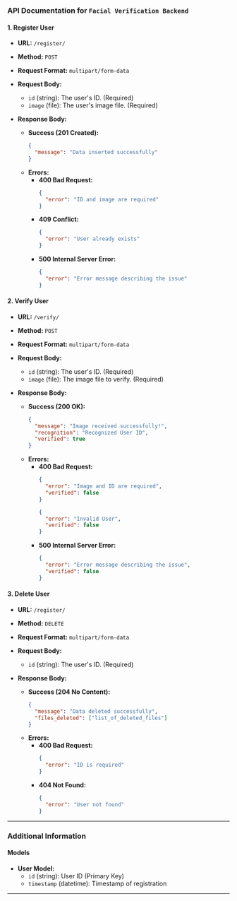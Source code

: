 
### **API Documentation for `Facial Verification Backend`**

#### **1. Register User**
- **URL:** `/register/`
- **Method:** `POST`
- **Request Format:** `multipart/form-data`
- **Request Body:**
  - `id` (string): The user's ID. (Required)
  - `image` (file): The user's image file. (Required)

- **Response Body:**
  - **Success (201 Created):**
    ```json
    {
      "message": "Data inserted successfully"
    }
    ```
  - **Errors:**
    - **400 Bad Request:**
      ```json
      {
        "error": "ID and image are required"
      }
      ```
    - **409 Conflict:**
      ```json
      {
        "error": "User already exists"
      }
      ```
    - **500 Internal Server Error:**
      ```json
      {
        "error": "Error message describing the issue"
      }
      ```

#### **2. Verify User**
- **URL:** `/verify/`
- **Method:** `POST`
- **Request Format:** `multipart/form-data`
- **Request Body:**
  - `id` (string): The user's ID. (Required)
  - `image` (file): The image file to verify. (Required)

- **Response Body:**
  - **Success (200 OK):**
    ```json
    {
      "message": "Image received successfully!",
      "recognition": "Recognized User ID",
      "verified": true
    }
    ```
  - **Errors:**
    - **400 Bad Request:**
      ```json
      {
        "error": "Image and ID are required",
        "verified": false
      }
      ```
      ```json
      {
        "error": "Invalid User",
        "verified": false
      }
      ```
    - **500 Internal Server Error:**
      ```json
      {
        "error": "Error message describing the issue",
        "verified": false
      }
      ```

#### **3. Delete User**
- **URL:** `/register/`
- **Method:** `DELETE`
- **Request Format:** `multipart/form-data`
- **Request Body:**
  - `id` (string): The user's ID. (Required)

- **Response Body:**
  - **Success (204 No Content):**
    ```json
    {
      "message": "Data deleted successfully",
      "files_deleted": ["list_of_deleted_files"]
    }
    ```
  - **Errors:**
    - **400 Bad Request:**
      ```json
      {
        "error": "ID is required"
      }
      ```
    - **404 Not Found:**
      ```json
      {
        "error": "User not found"
      }
      ```


---

### **Additional Information**

#### **Models**

- **User Model:**
  - `id` (string): User ID (Primary Key)
  - `timestamp` (datetime): Timestamp of registration



---

